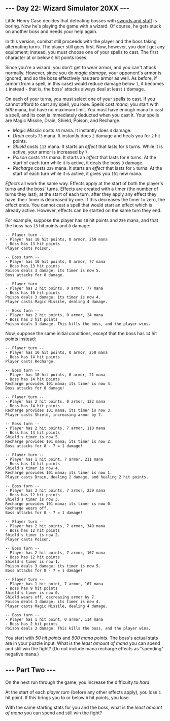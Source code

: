 ﻿## --- Day 22: Wizard Simulator 20XX ---

Little Henry Case decides that defeating bosses with  [swords and stuff](https://adventofcode.com/2015/day/21)  is boring. Now he's playing the game with a  wizard. Of course, he gets stuck on another boss and needs your help again.

In this version, combat still proceeds with the player and the boss taking alternating turns. The player still goes first. Now, however, you don't get any equipment; instead, you must choose one of your spells to cast. The first character at or below  `0`  hit points loses.

Since you're a wizard, you don't get to wear armor, and you can't attack normally. However, since you do  _magic damage_, your opponent's armor is ignored, and so the boss effectively has zero armor as well. As before, if armor (from a spell, in this case) would reduce damage below  `1`, it becomes  `1`  instead - that is, the boss' attacks always deal at least  `1`  damage.

On each of your turns, you must select one of your spells to cast. If you cannot afford to cast any spell, you lose. Spells cost  _mana_; you start with  _500_  mana, but have no maximum limit. You must have enough mana to cast a spell, and its cost is immediately deducted when you cast it. Your spells are Magic Missile, Drain, Shield, Poison, and Recharge.

-   _Magic Missile_  costs  `53`  mana. It instantly does  `4`  damage.
-   _Drain_  costs  `73`  mana. It instantly does  `2`  damage and heals you for  `2`  hit points.
-   _Shield_  costs  `113`  mana. It starts an  _effect_  that lasts for  `6`  turns. While it is active, your armor is increased by  `7`.
-   _Poison_  costs  `173`  mana. It starts an  _effect_  that lasts for  `6`  turns. At the start of each turn while it is active, it deals the boss  `3`  damage.
-   _Recharge_  costs  `229`  mana. It starts an  _effect_  that lasts for  `5`  turns. At the start of each turn while it is active, it gives you  `101`  new mana.

_Effects_  all work the same way. Effects apply at the start of both the player's turns and the boss' turns. Effects are created with a timer (the number of turns they last); at the start of each turn, after they apply any effect they have, their timer is decreased by one. If this decreases the timer to zero, the effect ends. You cannot cast a spell that would start an effect which is already active. However, effects can be started on the same turn they end.

For example, suppose the player has  `10`  hit points and  `250`  mana, and that the boss has  `13`  hit points and  `8`  damage:

```
-- Player turn --
- Player has 10 hit points, 0 armor, 250 mana
- Boss has 13 hit points
Player casts Poison.

-- Boss turn --
- Player has 10 hit points, 0 armor, 77 mana
- Boss has 13 hit points
Poison deals 3 damage; its timer is now 5.
Boss attacks for 8 damage.

-- Player turn --
- Player has 2 hit points, 0 armor, 77 mana
- Boss has 10 hit points
Poison deals 3 damage; its timer is now 4.
Player casts Magic Missile, dealing 4 damage.

-- Boss turn --
- Player has 2 hit points, 0 armor, 24 mana
- Boss has 3 hit points
Poison deals 3 damage. This kills the boss, and the player wins.

```

Now, suppose the same initial conditions, except that the boss has  `14`  hit points instead:

```
-- Player turn --
- Player has 10 hit points, 0 armor, 250 mana
- Boss has 14 hit points
Player casts Recharge.

-- Boss turn --
- Player has 10 hit points, 0 armor, 21 mana
- Boss has 14 hit points
Recharge provides 101 mana; its timer is now 4.
Boss attacks for 8 damage!

-- Player turn --
- Player has 2 hit points, 0 armor, 122 mana
- Boss has 14 hit points
Recharge provides 101 mana; its timer is now 3.
Player casts Shield, increasing armor by 7.

-- Boss turn --
- Player has 2 hit points, 7 armor, 110 mana
- Boss has 14 hit points
Shield's timer is now 5.
Recharge provides 101 mana; its timer is now 2.
Boss attacks for 8 - 7 = 1 damage!

-- Player turn --
- Player has 1 hit point, 7 armor, 211 mana
- Boss has 14 hit points
Shield's timer is now 4.
Recharge provides 101 mana; its timer is now 1.
Player casts Drain, dealing 2 damage, and healing 2 hit points.

-- Boss turn --
- Player has 3 hit points, 7 armor, 239 mana
- Boss has 12 hit points
Shield's timer is now 3.
Recharge provides 101 mana; its timer is now 0.
Recharge wears off.
Boss attacks for 8 - 7 = 1 damage!

-- Player turn --
- Player has 2 hit points, 7 armor, 340 mana
- Boss has 12 hit points
Shield's timer is now 2.
Player casts Poison.

-- Boss turn --
- Player has 2 hit points, 7 armor, 167 mana
- Boss has 12 hit points
Shield's timer is now 1.
Poison deals 3 damage; its timer is now 5.
Boss attacks for 8 - 7 = 1 damage!

-- Player turn --
- Player has 1 hit point, 7 armor, 167 mana
- Boss has 9 hit points
Shield's timer is now 0.
Shield wears off, decreasing armor by 7.
Poison deals 3 damage; its timer is now 4.
Player casts Magic Missile, dealing 4 damage.

-- Boss turn --
- Player has 1 hit point, 0 armor, 114 mana
- Boss has 2 hit points
Poison deals 3 damage. This kills the boss, and the player wins.

```

You start with  _50 hit points_  and  _500 mana points_. The boss's actual stats are in your puzzle input. What is the  _least amount of mana_  you can spend and still win the fight? (Do not include mana recharge effects as "spending" negative mana.)

## --- Part Two ---

On the next run through the game, you increase the difficulty to  _hard_.

At the start of each  _player turn_  (before any other effects apply), you lose  `1`  hit point. If this brings you to or below  `0`  hit points, you lose.

With the same starting stats for you and the boss, what is the  _least amount of mana_  you can spend and still win the fight?